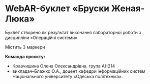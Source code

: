 # WebAR-буклет «Бруски Женая-Люка»
Буклет створено як результат виконання лабораторної роботи з дисципліни
«Операційні системи»

Містить 3 маркери


 **Команда проєкту:**
 + Кравчишина Олена Олександрівна, група АІ-214
+ викладач–Блажко О.А., доцент кафедри інформаційних систем Національного
університету «Одеська політехніка».
